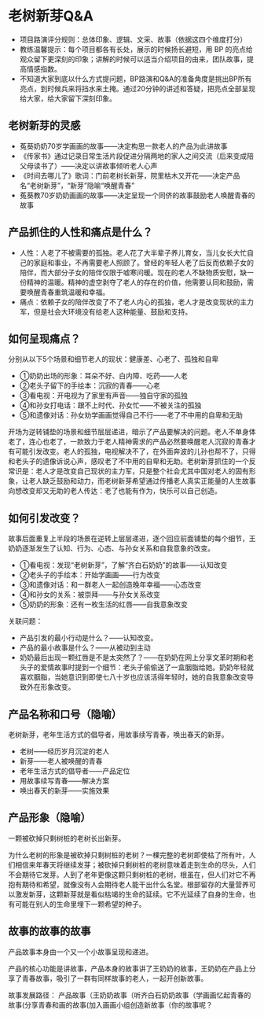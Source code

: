 # 老树新芽Q&A
- 项目路演评分规则：总体印象、逻辑、文采、故事（依据这四个维度打分）
- 教练温馨提示：每个项目都各有长处，展示的时候扬长避短，用 BP 的亮点给观众留下更深刻的印象；讲解的时候可以适当介绍项目的由来，团队故事，提高情感指数。
- 不知道大家到底以什么方式提问题，BP路演和Q&A的准备角度是挑出BP所有亮点，到时候兵来将挡水来土掩。通过20分钟的讲述和答疑，把亮点全部呈现给大家，给大家留下深刻印象。

## 老树新芽的灵感
- 菟葵奶奶70岁学画画的故事——决定构思一款老人的产品为此讲故事
- 《传家书》通过记录日常生活片段促进分隔两地的家人之间交流（后来变成陪父母读书了）——决定以讲故事倾听老人心声
- 《时间去哪儿了》歌词：门前老树长新芽，院里枯木又开花——决定产品名“老树新芽”，“新芽”隐喻“唤醒青春”
- 菟葵教70岁奶奶画画的故事——决定呈现一个同侪的故事鼓励老人唤醒青春的故事

## 产品抓住的人性和痛点是什么？
- 人性：人老了不被需要的孤独。老人花了大半辈子养儿育女，当儿女长大忙自己的家庭和事业，不再需要老人照顾了。曾经的年轻人老了后反而依赖子女的陪伴，而大部分子女的陪伴仅限于嘘寒问暖。现在的老人不缺物质安慰，缺一份精神的温暖。精神的虚空剥夺了老人的存在的价值，他需要认同和鼓励，需要唤醒青春重筑温暖和幸福。
- 痛点：依赖子女的陪伴改变了不了老人内心的孤独，老人才是改变现状的主力军，但是社会大环境没有给老人这种能量、鼓励和支持。

## 如何呈现痛点？
分别从以下5个场景和细节老人的现状：健康差、心老了、孤独和自卑

- ①奶奶出场的形象：耳朵不好、白内障、吃药——人老
- ②老头子留下的手绘本：沉寂的青春——心老
- ③看电视：开电视为了家里有声音——独自守家的孤独
- ④和孙女打电话：跟不上时代、孙女忙——不被关注的孤独
- ⑤和遗像对话：孙女劝学画画觉得自己不行——老了不中用的自卑和无助

开场为逆转铺垫的场景和细节层层递进，暗示了产品要解决的问题。老人不单身体老了，连心也老了，一款致力于老人精神需求的产品必然要唤醒老人沉寂的青春才有可能引发改变。老人的孤独，电视解决不了，在外面奔波的儿孙也帮不了，只得和老头子的遗像诉说心声，感叹老了不中用的自卑和无助。老树新芽抓住的一个反常识是：老人才是改变自己现状的主力军，只是整个社会尤其中国对老人的固有形象，让老人缺乏鼓励和动力，而老树新芽希望通过传播老人真实正能量的人生故事向想改变却又无助的老人传达：老了也能有作为，快乐可以自己创造。

## 如何引发改变？
故事后面重复上半段的场景在逆转上层层递进，逐个回应前面铺垫的每个细节，王奶奶逐渐发生了认知、行为、心态、与孙女关系和自我意象的改变。

- ①看电视：发现“老树新芽”，了解“齐白石奶奶”的故事——认知改变
- ②老头子的手绘本：开始学画画——行为改变
- ③和遗像对话：和一群老人一起创造晚年幸福——心态改变
- ④和孙女的关系：被崇拜——与孙女关系改变
- ⑤奶奶的形象：还有一枚生活的红唇——自我意象改变

关联问题：

- 产品引发的最小行动是什么？——认知改变。
- 产品的最小故事是什么？——从被动到主动
- 奶奶最后出现一颗红唇是不是太突然了？——在奶奶在网上分享文革时期和老头子的爱情故事时提到一个细节：老头子偷偷送了一盒胭脂给她。奶奶年轻就喜欢胭脂，当她意识到即使七八十岁也应该活得年轻时，她的自我意象改变导致外在形象改变。

## 产品名称和口号（隐喻）
老树新芽，老年生活方式的倡导者，用故事续写青春，唤出春天的新芽。

- 老树——经历岁月沉淀的老人
- 新芽——老人被唤醒的青春
- 老年生活方式的倡导者——产品定位
- 用故事续写青春——解决方案
- 唤出春天的新芽——实施效果

## 产品形象（隐喻）
一颗被砍掉只剩树桩的老树长出新芽。

为什么老树的形象是被砍掉只剩树桩的老树？一棵完整的老树即使枯了所有叶，人们相信来年春天将继续发芽；被砍掉只剩树桩的老树意味着走到生命的尽头，人们不会期待它发芽。人到了老年更像这颗只剩树桩的老树，根虽在，但人们对它不再抱有期待和希望，就像没有人会期待老人能干出什么名堂。根部留存的大量营养可以激发新芽，这颗新芽就是看似枯竭的生命的延续。它不光延续了自身的生命，也有可能在别人的生命里埋下一颗希望的种子。

## 故事的故事的故事
产品故事本身由一个又一个小故事呈现和递进。

产品的核心功能是讲故事，产品本身的故事讲了王奶奶的故事，王奶奶在产品上分享了青春故事，吸引了一群有同样故事的老人，一起开创新故事。

故事发展路径：
产品故事（王奶奶故事（听齐白石奶奶故事（学画画忆起青春的故事(分享青春和画的故事(加入画画小组创造新故事（你的故事呢？













